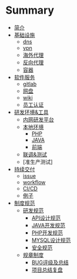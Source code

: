 # Summary

* [简介](README.md)
* [基础设施](build/README.md)
  * [dns](build/dns.md)
  * [vpn](build/vpn.md)
  * [海外代理](build/proxy.md)
  * [反向代理](build/socket.md)
  * [容器](build/docker.md)
* [软件服务](software.md)
    * [gitlab](build/gitlab.md)
    * [网盘](build/pan.md)
    * [wiki](build/wiki.md)
    * [员工认证](build/auth.md)
* [研发环境&工具](rd.md)
  * [内网研发平台](rd/center.md)
  * [本地环境](rd/local.md)
    * [PHP]()
    * [JAVA]()
    * [前端]()
  * [联调&测试]()
  * [准生产测试]
* [持续交付](cd.md)
  * [issue](cd/issue.md)
  * [workflow](cd/workflow.md)
  * [CI/CD](cd/cicd.md)
  * [例子](cd/example.md)
* [制度规范](rule.md)
  * [研发规范](rule/rd.md)
    * [API设计规范](rule/api.md)
    * [JAVA开发规范](rule/java.pdf)
    * [PHP开发规范](rule/php.md)
    * [MYSQL设计规范](rule/mysql.md)
    * [安全规范](rule/safe.md)
  * [规章制度](rule/regulation.md)
    * [BUG评级及总结](rule/bug.md)
    * [项目总结复盘](rule/sum.md)

